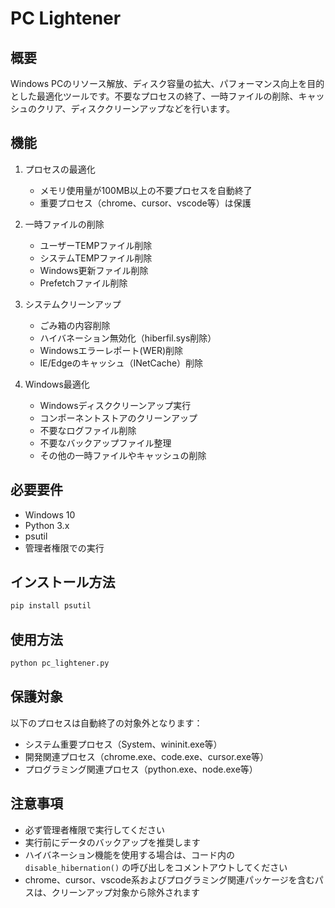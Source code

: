 # PC Lightener

## 概要
Windows PCのリソース解放、ディスク容量の拡大、パフォーマンス向上を目的とした最適化ツールです。不要なプロセスの終了、一時ファイルの削除、キャッシュのクリア、ディスククリーンアップなどを行います。

## 機能
1. プロセスの最適化
   - メモリ使用量が100MB以上の不要プロセスを自動終了
   - 重要プロセス（chrome、cursor、vscode等）は保護

2. 一時ファイルの削除
   - ユーザーTEMPファイル削除
   - システムTEMPファイル削除
   - Windows更新ファイル削除
   - Prefetchファイル削除

3. システムクリーンアップ
   - ごみ箱の内容削除
   - ハイバネーション無効化（hiberfil.sys削除）
   - Windowsエラーレポート(WER)削除
   - IE/Edgeのキャッシュ（INetCache）削除

4. Windows最適化
   - Windowsディスククリーンアップ実行
   - コンポーネントストアのクリーンアップ
   - 不要なログファイル削除
   - 不要なバックアップファイル整理
   - その他の一時ファイルやキャッシュの削除

## 必要要件
- Windows 10
- Python 3.x
- psutil
- 管理者権限での実行

## インストール方法
```bash
pip install psutil
```

## 使用方法
```bash
python pc_lightener.py
```

## 保護対象
以下のプロセスは自動終了の対象外となります：
- システム重要プロセス（System、wininit.exe等）
- 開発関連プロセス（chrome.exe、code.exe、cursor.exe等）
- プログラミング関連プロセス（python.exe、node.exe等）

## 注意事項
- 必ず管理者権限で実行してください
- 実行前にデータのバックアップを推奨します
- ハイバネーション機能を使用する場合は、コード内の `disable_hibernation()` の呼び出しをコメントアウトしてください
- chrome、cursor、vscode系およびプログラミング関連パッケージを含むパスは、クリーンアップ対象から除外されます
